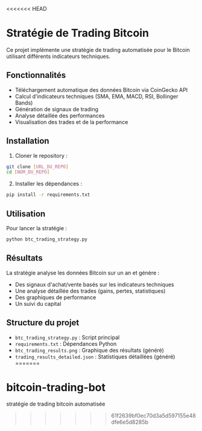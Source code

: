 <<<<<<< HEAD
# Stratégie de Trading Bitcoin

Ce projet implémente une stratégie de trading automatisée pour le Bitcoin utilisant différents indicateurs techniques.

## Fonctionnalités

- Téléchargement automatique des données Bitcoin via CoinGecko API
- Calcul d'indicateurs techniques (SMA, EMA, MACD, RSI, Bollinger Bands)
- Génération de signaux de trading
- Analyse détaillée des performances
- Visualisation des trades et de la performance

## Installation

1. Cloner le repository :
```bash
git clone [URL_DU_REPO]
cd [NOM_DU_REPO]
```

2. Installer les dépendances :
```bash
pip install -r requirements.txt
```

## Utilisation

Pour lancer la stratégie :
```bash
python btc_trading_strategy.py
```

## Résultats

La stratégie analyse les données Bitcoin sur un an et génère :
- Des signaux d'achat/vente basés sur les indicateurs techniques
- Une analyse détaillée des trades (gains, pertes, statistiques)
- Des graphiques de performance
- Un suivi du capital

## Structure du projet

- `btc_trading_strategy.py` : Script principal
- `requirements.txt` : Dépendances Python
- `btc_trading_results.png` : Graphique des résultats (généré)
- `trading_results_detailed.json` : Statistiques détaillées (généré) 
=======
# bitcoin-trading-bot
stratégie de trading bitcoin automatisée
>>>>>>> 61f2639bf0ec70d3a5d597155e48dfe6e5d8285b
